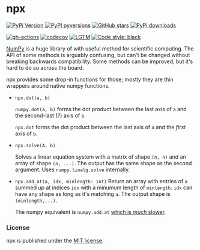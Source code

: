 # npx

[![PyPi Version](https://img.shields.io/pypi/v/npx.svg?style=flat-square)](https://pypi.org/project/npx)
[![PyPI pyversions](https://img.shields.io/pypi/pyversions/npx.svg?style=flat-square)](https://pypi.org/pypi/npx/)
[![GitHub stars](https://img.shields.io/github/stars/nschloe/npx.svg?style=flat-square&logo=github&label=Stars&logoColor=white)](https://github.com/nschloe/npx)
[![PyPi downloads](https://img.shields.io/pypi/dm/npx.svg?style=flat-square)](https://pypistats.org/packages/npx)

[![gh-actions](https://img.shields.io/github/workflow/status/nschloe/npx/ci?style=flat-square)](https://github.com/nschloe/npx/actions?query=workflow%3Aci)
[![codecov](https://img.shields.io/codecov/c/github/nschloe/npx.svg?style=flat-square)](https://codecov.io/gh/nschloe/npx)
[![LGTM](https://img.shields.io/lgtm/grade/python/github/nschloe/npx.svg?style=flat-square)](https://lgtm.com/projects/g/nschloe/npx)
[![Code style: black](https://img.shields.io/badge/code%20style-black-000000.svg?style=flat-square)](https://github.com/psf/black)

[NumPy](https://numpy.org/) is a huge library of with useful method for scientific
computing. The API of some methods is arguably confusing, but can't be changed without
breaking backwards compatibility. Some methods can be improved, but it's hard to do so
across the board.

npx provides some drop-in functions for those; mostly they are thin wrappers around
native numpy functions.

* `npx.dot(a, b)`

  `numpy.dot(a, b)` forms the dot product between the last axis of `a` and the
  second-last (?) axis of `b`.

  `npx.dot` forms the dot product between the last axis of `a` and the _first_ axis of
  `b`.

* `npx.solve(A, b)`

  Solves a linear equation system with a matrix of shape `(n, n)` and an array of
  shape `(n, ...)`. The output has the same shape as the second argument. Uses
  `numpy.linalg.solve` internally.


* `npx.add_at(a, idx, minlength: int)`
  Return an array with entries of `a` summed up at indices `idx` with a minumum length
  of `minlength`. `idx` can have any shape as long as it's matching `a`. The output
  shape is `(minlength,...)`.

  The numpy equivalent is `numpy.add.at` [which is _much_
  slower](https://github.com/numpy/numpy/issues/11156).

### License
npx is published under the [MIT license](https://en.wikipedia.org/wiki/MIT_License).
